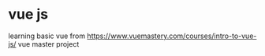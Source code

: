 # vue js
learning basic vue from https://www.vuemastery.com/courses/intro-to-vue-js/
vue master project
